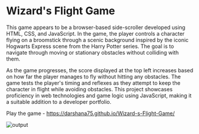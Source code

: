 # Wizard's Flight Game

This game appears to be a browser-based side-scroller developed using HTML, CSS, and JavaScript. In the game, the player controls a character flying on a broomstick through a scenic background inspired by the iconic Hogwarts Express scene from the Harry Potter series. The goal is to navigate through moving or stationary obstacles without colliding with them.

As the game progresses, the score displayed at the top left increases based on how far the player manages to fly without hitting any obstacles. The game tests the player's timing and reflexes as they attempt to keep the character in flight while avoiding obstacles. This project showcases proficiency in web technologies and game logic using JavaScript, making it a suitable addition to a developer portfolio.

Play the game - https://darshana75.github.io/Wizard-s-Flight-Game/

![output](https://github.com/user-attachments/assets/73863181-bf0e-4ece-89ff-400057aed293)
